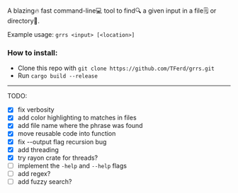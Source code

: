 A blazing🔥 fast command-line💻 tool to find🔍 a given input in a file🗒️ or directory📁.

Example usage: `grrs <input> [<location>]`

### How to install:
- Clone this repo with `git clone https://github.com/TFerd/grrs.git`
- Run `cargo build --release`

___

TODO:
- [x] fix verbosity
- [x] add color highlighting to matches in files
- [x] add file name where the phrase was found
- [x] move reusable code into function
- [x] fix --output flag recursion bug
- [x] add threading
- [x] try rayon crate for threads?
- [ ] implement the `-help` and `--help` flags
- [ ] add regex?
- [ ] add fuzzy search?
